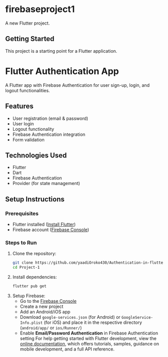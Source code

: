 # firebaseproject1

A new Flutter project.

## Getting Started

This project is a starting point for a Flutter application.
# Flutter Authentication App

A Flutter app with Firebase Authentication for user sign-up, login, and logout functionalities.

## Features
- User registration (email & password)
- User login
- Logout functionality
- Firebase Authentication integration
- Form validation

## Technologies Used
- Flutter
- Dart
- Firebase Authentication
- Provider (for state management)

## Setup Instructions

### Prerequisites
- Flutter installed ([Install Flutter](https://flutter.dev/docs/get-started/install))
- Firebase account ([Firebase Console](https://console.firebase.google.com/))

### Steps to Run
1. Clone the repository:
   ```sh
   git clone https://github.com/yaadiOroko430/Authentication-in-flutter.git
   cd Project-1
   ```
2. Install dependencies:
   ```sh
   flutter pub get
   ```
3. Setup Firebase:
   - Go to the [Firebase Console](https://console.firebase.google.com/)
   - Create a new project
   - Add an Android/iOS app
   - Download `google-services.json` (for Android) or `GoogleService-Info.plist` (for iOS) and place it in the respective directory (`android/app/` or `ios/Runner/`)
   - Enable **Email/Password Authentication** in Firebase Authentication setting
For help getting started with Flutter development, view the
[online documentation](https://docs.flutter.dev/), which offers tutorials,
samples, guidance on mobile development, and a full API reference.
